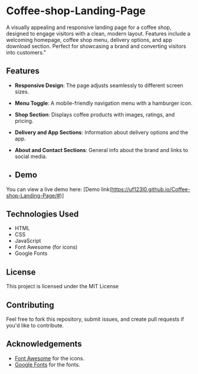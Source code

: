 # Coffee-shop-Landing-Page
A visually appealing and responsive landing page for a coffee shop, designed to engage visitors with a clean, modern layout. Features include a welcoming homepage, coffee shop menu, delivery options, and app download section. Perfect for showcasing a brand and converting visitors into customers."
## Features

- **Responsive Design**: The page adjusts seamlessly to different screen sizes.
- **Menu Toggle**: A mobile-friendly navigation menu with a hamburger icon.
- **Shop Section**: Displays coffee products with images, ratings, and pricing.
- **Delivery and App Sections**: Information about delivery options and the app.
- **About and Contact Sections**: General info about the brand and links to social media.

- ## Demo

You can view a live demo here: [Demo link(https://uf123l0.github.io/Coffee-shop-Landing-Page/#)]

## Technologies Used

- HTML
- CSS
- JavaScript
- Font Awesome (for icons)
- Google Fonts

## License

This project is licensed under the MIT License

## Contributing

Feel free to fork this repository, submit issues, and create pull requests if you'd like to contribute.

## Acknowledgements

- [Font Awesome](https://fontawesome.com) for the icons.
- [Google Fonts](https://fonts.google.com) for the fonts.
